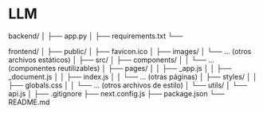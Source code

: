 # LLM


backend/
│   ├── app.py
│   ├── requirements.txt
└── 

frontend/
│
├── public/
│   ├── favicon.ico
│   ├── images/
│   └── ... (otros archivos estáticos)
│
├── src/
│   ├── components/
│   │   └── ... (componentes reutilizables)
│   ├── pages/
│   │   ├── _app.js
│   │   ├── _document.js
│   │   ├── index.js
│   │   └── ... (otras páginas)
│   ├── styles/
│   │   ├── globals.css
│   │   └── ... (otros archivos de estilo)
│   └── utils/
│       └── api.js
│
├── .gitignore
├── next.config.js
├── package.json
└── README.md
